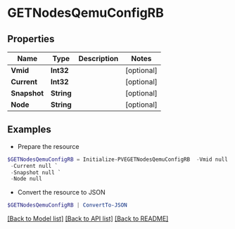 # GETNodesQemuConfigRB
## Properties

Name | Type | Description | Notes
------------ | ------------- | ------------- | -------------
**Vmid** | **Int32** |  | [optional] 
**Current** | **Int32** |  | [optional] 
**Snapshot** | **String** |  | [optional] 
**Node** | **String** |  | [optional] 

## Examples

- Prepare the resource
```powershell
$GETNodesQemuConfigRB = Initialize-PVEGETNodesQemuConfigRB  -Vmid null `
 -Current null `
 -Snapshot null `
 -Node null
```

- Convert the resource to JSON
```powershell
$GETNodesQemuConfigRB | ConvertTo-JSON
```

[[Back to Model list]](../README.md#documentation-for-models) [[Back to API list]](../README.md#documentation-for-api-endpoints) [[Back to README]](../README.md)

